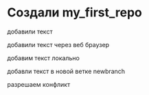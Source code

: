 ﻿# Создали my_first_repo

добавили текст

добавили текст через веб браузер

добавим текст локально

добавли текст в новой ветке  newbranch

разрешаем конфликт
